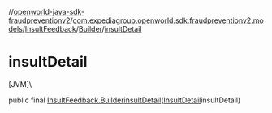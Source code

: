 //[openworld-java-sdk-fraudpreventionv2](../../../../index.md)/[com.expediagroup.openworld.sdk.fraudpreventionv2.models](../../index.md)/[InsultFeedback](../index.md)/[Builder](index.md)/[insultDetail](insult-detail.md)

# insultDetail

[JVM]\

public final [InsultFeedback.Builder](index.md)[insultDetail](insult-detail.md)([InsultDetail](../../-insult-detail/index.md)insultDetail)
